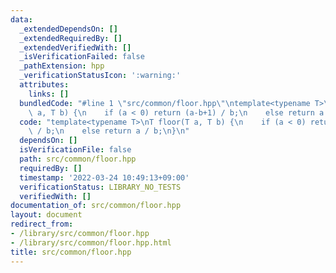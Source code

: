 ```yaml
---
data:
  _extendedDependsOn: []
  _extendedRequiredBy: []
  _extendedVerifiedWith: []
  _isVerificationFailed: false
  _pathExtension: hpp
  _verificationStatusIcon: ':warning:'
  attributes:
    links: []
  bundledCode: "#line 1 \"src/common/floor.hpp\"\ntemplate<typename T>\nT floor(T\
    \ a, T b) {\n    if (a < 0) return (a-b+1) / b;\n    else return a / b;\n}\n"
  code: "template<typename T>\nT floor(T a, T b) {\n    if (a < 0) return (a-b+1)\
    \ / b;\n    else return a / b;\n}\n"
  dependsOn: []
  isVerificationFile: false
  path: src/common/floor.hpp
  requiredBy: []
  timestamp: '2022-03-24 10:49:13+09:00'
  verificationStatus: LIBRARY_NO_TESTS
  verifiedWith: []
documentation_of: src/common/floor.hpp
layout: document
redirect_from:
- /library/src/common/floor.hpp
- /library/src/common/floor.hpp.html
title: src/common/floor.hpp
---
```

